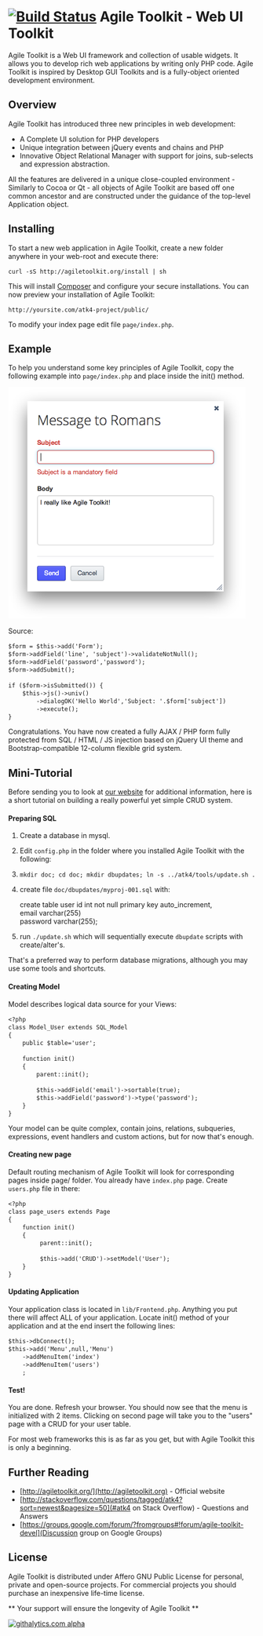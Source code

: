 [![Build Status](https://travis-ci.org/atk4/atk4.png?branch=master)](https://travis-ci.org/atk4/atk4)
Agile Toolkit - Web UI Toolkit
====
Agile Toolkit is a Web UI framework and collection of usable widgets. It allows you to develop rich web applications by writing only PHP code. Agile Toolkit is inspired by Desktop GUI Toolkits and is a fully-object oriented development environment.

Overview
----
Agile Toolkit has introduced three new principles in web development:

 * A Complete UI solution for PHP developers
 * Unique integration between jQuery events and chains and PHP
 * Innovative Object Relational Manager with support for joins, sub-selects and expression abstraction.
 
All the features are delivered in a unique close-coupled environment - Similarly to Cocoa or Qt - all objects of Agile Toolkit are based off one common ancestor and are constructed under the guidance of the top-level Application object.

Installing
----
To start a new web application in Agile Toolkit, create a new folder anywhere in your web-root and execute there:

    curl -sS http://agiletoolkit.org/install | sh

This will install [Composer](http://getcomposer.org) and configure your secure installations. You can now preview your installation of Agile Toolkit:

    http://yoursite.com/atk4-project/public/

To modify your index page edit file `page/index.php`. 

Example
----
To help you understand some key principles of Agile Toolkit, copy the following example into `page/index.php` and place inside the init() method.

![Message to Romans](doc/message_to_romans.png)

Source:

    $form = $this->add('Form');
    $form->addField('line', 'subject')->validateNotNull();
    $form->addField('password','password');
    $form->addSubmit();
    
    if ($form->isSubmitted()) {
        $this->js()->univ()
            ->dialogOK('Hello World','Subject: '.$form['subject'])
            ->execute();
    }

Congratulations. You have now created a fully AJAX / PHP form fully protected from SQL / HTML / JS injection based on jQuery UI theme and Bootstrap-compatible 12-column flexible grid system.

Mini-Tutorial
----
Before sending you to look at [our website](http://agiletoolkit.org/) for additional information, here is a short tutorial on building a really powerful yet simple CRUD system.

#### Preparing SQL

1. Create a database in mysql.
2. Edit `config.php` in the folder where you installed Agile Toolkit with the following:
    
     <?php    
     $config['dsn'] = "mysql://root:secret@localhost/mydb";

3. `mkdir doc; cd doc; mkdir dbupdates; ln -s ../atk4/tools/update.sh .`
4. create file `doc/dbupdates/myproj-001.sql` with:

    create table user id int not null primary key auto_increment,    
    email varchar(255)  
    password varchar(255);
    
5. run `./update.sh` which will sequentially execute `dbupdate` scripts with create/alter's.

That's a preferred way to perform database migrations, although you may use some tools and shortcuts.

#### Creating Model

Model describes logical data source for your Views:

    <?php   
    class Model_User extends SQL_Model
    {
        public $table='user';
        
        function init()
        {
            parent::init();
            
            $this->addField('email')->sortable(true);
            $this->addField('password')->type('password');
        }
    }

Your model can be quite complex, contain joins, relations, subqueries, expressions, event handlers and custom actions, but for now that's enough.

#### Creating new page

Default routing mechanism of Agile Toolkit will look for corresponding pages inside page/ folder. You already have `index.php` page. Create `users.php` file in there:

    <?php
    class page_users extends Page 
    {
        function init()
        {
             parent::init();
             
             $this->add('CRUD')->setModel('User');
        }
    }

#### Updating Application

Your application class is located in `lib/Frontend.php`. Anything you put there will affect ALL of your application. Locate init() method of your application and at the end insert the following lines:

    $this->dbConnect();
    $this->add('Menu',null,'Menu')
        ->addMenuItem('index')
        ->addMenuItem('users')
        ;
        
        
#### Test!

You are done. Refresh your browser. You should now see that the menu is initialized with 2 items. Clicking on second page will take you to the "users" page with a CRUD for your user table.


For most web frameworks this is as far as you get, but with Agile Toolkit this is only a beginning. 

## Further Reading

 * [http://agiletoolkit.org/](http://agiletoolkit.org) - Official website
 * [http://stackoverflow.com/questions/tagged/atk4?sort=newest&pagesize=50](#atk4 on Stack Overflow) - Questions and Answers
 * [https://groups.google.com/forum/?fromgroups#!forum/agile-toolkit-devel](Discussion group on Google Groups)

## License

Agile Toolkit is distributed under Affero GNU Public License for personal, private and open-source projects. For commercial projects you should purchase an inexpensive life-time license.

** Your support will ensure the longevity of Agile Toolkit **

[![githalytics.com alpha](https://cruel-carlota.pagodabox.com/8fd43ffe5d4a0d14183ea27487362660 "githalytics.com")](http://githalytics.com/atk4/atk4)


